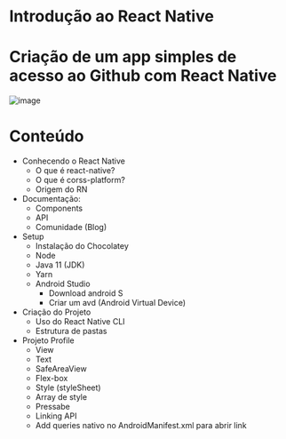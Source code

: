 # Introdução ao React Native
# Criação de um app simples de acesso ao Github com React Native

![image](https://user-images.githubusercontent.com/94640918/168645980-e19ad4b7-040f-48c3-88bb-75824a5ee777.png)

# Conteúdo
- Conhecendo o React Native
  - O que é react-native?
  - O que é corss-platform?
  - Origem do RN
- Documentação:
  - Components
  - API
  - Comunidade (Blog) 
- Setup
  - Instalação do Chocolatey
  - Node
  - Java 11 (JDK)
  - Yarn
  - Android Studio
    - Download android S
    - Criar um avd (Android Virtual Device)
- Criação do Projeto
  - Uso do React Native CLI
  - Estrutura de pastas
- Projeto Profile
  - View
  - Text
  - SafeAreaView
  - Flex-box
  - Style (styleSheet)
  - Array de style
  - Pressabe
  - Linking API
  - Add queries nativo no AndroidManifest.xml para abrir link 
